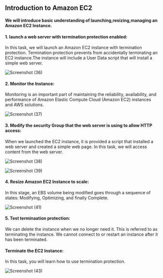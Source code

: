 ## Introduction to Amazon EC2
#### We will introduce basic understanding of launching,resizing,managing an Amazon EC2 Instance.

#### 1. launch a web server with termination protection enabled:

In this task, we will launch an Amazon EC2 instance with termination protection. Termination protection prevents from accidentally terminating an EC2 instance.The instance will include a User Data script that will install a simple web server.



![Screenshot (36)](https://github.com/user-attachments/assets/f0375bc9-d94b-4b14-bf36-e4b379b6e5fb)


#### 2. Monitor the Instance:

Monitoring is an important part of maintaining the reliability, availability, and performance of Amazon Elastic Compute Cloud (Amazon EC2) instances and  AWS solutions.


![Screenshot (37)](https://github.com/user-attachments/assets/56018457-3173-4a4b-a112-10cf6be7704f)


#### 3. Modify the security Group that the web server is using to allow HTTP access:

When we launched the EC2 instance, it is  provided a script that installed a web server and created a simple web page. In this task, we will access content from the web server.




![Screenshot (38)](https://github.com/user-attachments/assets/5c0a8718-743f-45a0-b6eb-ff3dabc774f1)


![Screenshot (39)](https://github.com/user-attachments/assets/02a279e8-34c9-42ae-a341-21205a26be2f)


#### 4. Resize Amazon EC2 Instance to scale:



 In this stage, an EBS volume being modified goes through a sequence of states: Modifying, Optimizing, and finally Complete.



![Screenshot (41)](https://github.com/user-attachments/assets/752d16ba-0f8b-4a06-883e-cfd109c96577)

#### 5. Test terminaation protection:

We can delete the instance when we no longer need it. This is referred to as terminating the instance. We cannot connect to or restart an instance after it has been terminated.



#### Terminate the EC2 Instance:

In this task, you will learn how to use termination protection.



![Screenshot (43)](https://github.com/user-attachments/assets/92c6d0c7-6637-408b-964e-de252dc1c405)



















